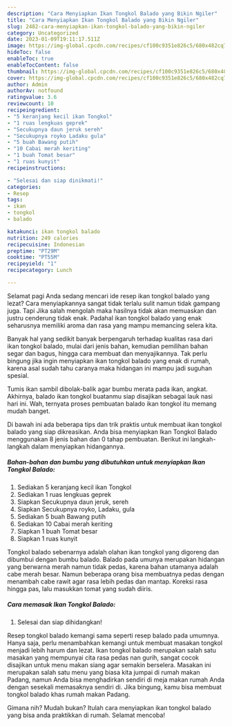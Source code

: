 ```yaml
---
description: "Cara Menyiapkan Ikan Tongkol Balado yang Bikin Ngiler"
title: "Cara Menyiapkan Ikan Tongkol Balado yang Bikin Ngiler"
slug: 2482-cara-menyiapkan-ikan-tongkol-balado-yang-bikin-ngiler
category: Uncategorized
date: 2023-01-09T19:11:17.511Z
image: https://img-global.cpcdn.com/recipes/cf100c9351e826c5/680x482cq70/ikan-tongkol-balado-foto-resep-utama.jpg
hideToc: false
enableToc: true
enableTocContent: false
thumbnail: https://img-global.cpcdn.com/recipes/cf100c9351e826c5/680x482cq70/ikan-tongkol-balado-foto-resep-utama.jpg
cover: https://img-global.cpcdn.com/recipes/cf100c9351e826c5/680x482cq70/ikan-tongkol-balado-foto-resep-utama.jpg
author: Admin
authorAv: notfound
ratingvalue: 3.6
reviewcount: 10
recipeingredient:
- "5 keranjang kecil ikan Tongkol"
- "1 ruas lengkuas geprek"
- "Secukupnya daun jeruk sereh"
- "Secukupnya royko Ladaku gula"
- "5 buah Bawang putih"
- "10 Cabai merah keriting"
- "1 buah Tomat besar"
- "1 ruas kunyit"
recipeinstructions:

- "Selesai dan siap dinikmati!"
categories:
- Resep
tags:
- ikan
- tongkol
- balado

katakunci: ikan tongkol balado 
nutrition: 249 calories
recipecuisine: Indonesian
preptime: "PT29M"
cooktime: "PT55M"
recipeyield: "1"
recipecategory: Lunch

---
```



Selamat pagi Anda sedang mencari ide resep ikan tongkol balado yang lezat? Cara menyiapkannya sangat tidak terlalu sulit namun tidak gampang juga. Tapi Jika salah mengolah maka hasilnya tidak akan memuaskan dan justru cenderung tidak enak. Padahal ikan tongkol balado yang enak seharusnya memiliki aroma dan rasa yang mampu memancing selera kita.


Banyak hal yang sedikit banyak berpengaruh terhadap kualitas rasa dari ikan tongkol balado, mulai dari jenis bahan, kemudian pemilihan bahan segar dan bagus, hingga cara membuat dan menyajikannya. Tak perlu bingung jika ingin menyiapkan ikan tongkol balado yang enak di rumah, karena asal sudah tahu caranya maka hidangan ini mampu jadi suguhan spesial.

Tumis ikan sambil dibolak-balik agar bumbu merata pada ikan, angkat. Akhirnya, balado ikan tongkol buatanmu siap disajikan sebagai lauk nasi hari ini. Wah, ternyata proses pembuatan balado ikan tongkol itu memang mudah banget.


Di bawah ini ada beberapa tips dan trik praktis untuk membuat ikan tongkol balado yang siap dikreasikan. Anda bisa menyiapkan Ikan Tongkol Balado menggunakan 8 jenis bahan dan 0 tahap pembuatan. Berikut ini langkah-langkah dalam menyiapkan hidangannya.

<!--inarticleads1-->

##### Bahan-bahan dan bumbu yang dibutuhkan untuk menyiapkan Ikan Tongkol Balado:

1. Sediakan 5 keranjang kecil ikan Tongkol
1. Sediakan 1 ruas lengkuas geprek
1. Siapkan Secukupnya daun jeruk, sereh
1. Siapkan Secukupnya royko, Ladaku, gula
1. Sediakan 5 buah Bawang putih
1. Sediakan 10 Cabai merah keriting
1. Siapkan 1 buah Tomat besar
1. Siapkan 1 ruas kunyit


Tongkol balado sebenarnya adalah olahan ikan tongkol yang digoreng dan dibumbui dengan bumbu balado. Balado pada umunya merupakan hidangan yang berwarna merah namun tidak pedas, karena bahan utamanya adalah cabe merah besar. Namun beberapa orang bisa membuatnya pedas dengan menambah cabe rawit agar rasa lebih pedas dan mantap. Koreksi rasa hingga pas, lalu masukkan tomat yang sudah diiris. 

<!--inarticleads2-->

##### Cara memasak Ikan Tongkol Balado:


1. Selesai dan siap dihidangkan!

Resep tongkol balado kemangi sama seperti resep balado pada umumnya. Hanya saja, perlu menambahkan kemangi untuk membuat masakan tongkol menjadi lebih harum dan lezat. Ikan tongkol balado merupakan salah satu masakan yang mempunyai cita rasa pedas nan gurih, sangat cocok disajikan untuk menu makan siang agar semakin berselera. Masakan ini merupakan salah satu menu yang biasa kita jumpai di rumah makan Padang, namun Anda bisa menghadirkan sendiri di meja makan rumah Anda dengan sesekali memasaknya sendiri di. Jika bingung, kamu bisa membuat tongkol balado khas rumah makan Padang. 

Gimana nih? Mudah bukan? Itulah cara menyiapkan ikan tongkol balado yang bisa anda praktikkan di rumah. Selamat mencoba!
